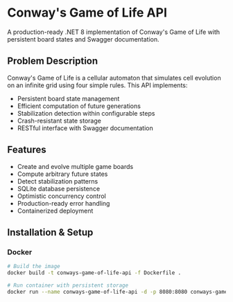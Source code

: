 # Conway's Game of Life API

A production-ready .NET 8 implementation of Conway's Game of Life with persistent board states and Swagger documentation.

## Problem Description
Conway's Game of Life is a cellular automaton that simulates cell evolution on an infinite grid using four simple rules. This API implements:

- Persistent board state management
- Efficient computation of future generations
- Stabilization detection within configurable steps
- Crash-resistant state storage
- RESTful interface with Swagger documentation

## Features
- Create and evolve multiple game boards
- Compute arbitrary future states
- Detect stabilization patterns
- SQLite database persistence
- Optimistic concurrency control
- Production-ready error handling
- Containerized deployment

## Installation & Setup

### Docker

```bash
# Build the image
docker build -t conways-game-of-life-api -f Dockerfile .

# Run container with persistent storage
docker run --name conways-game-of-life-api -d -p 8080:8080 conways-game-of-life-api